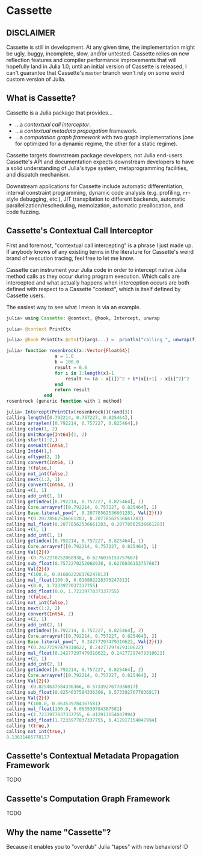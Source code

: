 # Cassette

## DISCLAIMER

Cassette is still in development. At any given time, the implementation might be ugly,
buggy, incomplete, slow, and/or untested. Cassette relies on new reflection features and
compiler performance improvements that will hopefully land in Julia 1.0; until an initial
version of Cassette is released, I can't guarantee that Cassette's `master` branch won't
rely on some weird custom version of Julia.

## What is Cassette?

Cassette is a Julia package that provides...

- ...a *contextual call interceptor*.
- ...a *contextual metadata propagation* framework.
- ...a *computation graph framework* with two graph implementations (one for optimized for
a dynamic regime, the other for a static regime).

Cassette targets downstream package developers, not Julia end-users. Cassette's API and
documentation expects downstream developers to have a solid understanding of Julia's type
system, metaprogramming facilities, and dispatch mechanism.

Downstream applications for Cassette include automatic differentiation, interval constraint
programming, dynamic code analysis (e.g. profiling, `rr`-style debugging, etc.), JIT
transpilation to different backends, automatic parallelization/rescheduling, memoization,
automatic preallocation, and code fuzzing.

## Cassette's Contextual Call Interceptor

First and foremost, "contextual call intercepting" is a phrase I just made up. If anybody
knows of any existing terms in the literature for Cassette's weird brand of execution
tracing, feel free to let me know.

Cassette can instrument your Julia code in order to intercept native Julia method calls as
they occur during program execution. Which calls are intercepted and what actually happens
when interception occurs are both defined with respect to a Cassette "context", which is
itself defined by Cassette users.

The easiest way to see what I mean is via an example.

```julia
julia> using Cassette: @context, @hook, Intercept, unwrap

julia> @context PrintCtx

julia> @hook PrintCtx @ctx(f)(args...) =  println("calling ", unwrap(f), args)

julia> function rosenbrock(x::Vector{Float64})
                  a = 1.0
                  b = 100.0
                  result = 0.0
                  for i in 1:length(x)-1
                      result += (a - x[i])^2 + b*(x[i+1] - x[i]^2)^2
                  end
                  return result
              end
rosenbrock (generic function with 1 method)

julia> Intercept(PrintCtx(rosenbrock))(rand(3))
calling length([0.792214, 0.757227, 0.825464],)
calling arraylen([0.792214, 0.757227, 0.825464],)
calling colon(1, 2)
calling UnitRange{Int64}(1, 2)
calling start(1:2,)
calling oneunit(Int64,)
calling Int64(1,)
calling oftype(2, 1)
calling convert(Int64, 1)
calling !(false,)
calling not_int(false,)
calling next(1:2, 1)
calling convert(Int64, 1)
calling +(1, 1)
calling add_int(1, 1)
calling getindex([0.792214, 0.757227, 0.825464], 1)
calling Core.arrayref([0.792214, 0.757227, 0.825464], 1)
calling Base.literal_pow(^, 0.20778562536661283, Val{2}())
calling *(0.20778562536661283, 0.20778562536661283)
calling mul_float(0.20778562536661283, 0.20778562536661283)
calling +(1, 1)
calling add_int(1, 1)
calling getindex([0.792214, 0.757227, 0.825464], 1)
calling Core.arrayref([0.792214, 0.757227, 0.825464], 1)
calling Val{2}()
calling -(0.7572270252068938, 0.6276036153757687)
calling sub_float(0.7572270252068938, 0.6276036153757687)
calling Val{2}()
calling *(100.0, 0.016802228376247813)
calling mul_float(100.0, 0.016802228376247813)
calling +(0.0, 1.7233977037337755)
calling add_float(0.0, 1.7233977037337755)
calling !(false,)
calling not_int(false,)
calling next(1:2, 2)
calling convert(Int64, 2)
calling +(2, 1)
calling add_int(2, 1)
calling getindex([0.792214, 0.757227, 0.825464], 2)
calling Core.arrayref([0.792214, 0.757227, 0.825464], 2)
calling Base.literal_pow(^, 0.24277297479310622, Val{2}())
calling *(0.24277297479310622, 0.24277297479310622)
calling mul_float(0.24277297479310622, 0.24277297479310622)
calling +(2, 1)
calling add_int(2, 1)
calling getindex([0.792214, 0.757227, 0.825464], 2)
calling Core.arrayref([0.792214, 0.757227, 0.825464], 2)
calling Val{2}()
calling -(0.8254637584336366, 0.5733927677036817)
calling sub_float(0.8254637584336366, 0.5733927677036817)
calling Val{2}()
calling *(100.0, 0.063539784367581)
calling mul_float(100.0, 0.063539784367581)
calling +(1.7233977037337755, 6.412917154047994)
calling add_float(1.7233977037337755, 6.412917154047994)
calling !(true,)
calling not_int(true,)
8.13631485778177
```

<!-- So, what actually happened here? Here's an overly-detailed, step-by-step breakdown:

---

We defined a new Cassette context called `PrintCtx` using the `@context` macro. This
macro merely defines a normal Julia `struct` with the name `PrintCtx`. To prove that, let's
expand the call to the `@context` macro. Don't get hung up on the tagging details here -
we'll cover that later. Here's the expanded code, with some manual clean-up for readability:

```julia
julia> @macroexpand @context PrintCtx
quote
    begin
        struct PrintCtx{T, F} <: Cassette.AbstractContext{T, F}
            tag::Cassette.Tag{T}
            func::F
            PrintCtx(tag::Cassette.Tag{T}, func::F) where {T, F} = new{T, F}(tag, func)
            PrintCtx(tag::Cassette.Tag{T}, func::Type{F}) where {T, F} = new{T, Type{F}}(tag, func)
            PrintCtx(tag::Cassette.Tag{T}, func::Cassette.AbstractContext) where {T} = error("cannot nest contexts without an Intercept barrier")
        end
        PrintCtx(f) = PrintCtx(Cassette.Tag(f, Val(:PrintCtx)), f)
        Cassette._wrap(ctx::PrintCtx, f::F) where {F} = PrintCtx(ctx.tag, f)
    end
end
```

---

Next, we defined what it means to call a function wrapped in `PrintCtx`. Despite the fancy
syntax, this is literally just overloading call for `PrintCtx` objects. Once again, we
can macro-expand the code to confirm this. I've also added an extra `TypeVar` `F` to
demonstrate how the `@contextual` macro transforms the triple-colon syntax:

```julia
julia> @macroexpand @hook (f::F|PrintCtx)(args...) where {F} =  println("calling ", unwrap(f), args)
```

---

Finally, we recursively intercepted all method calls within `rosenbrock`, and at the base cases -
called "primitives" in Cassette-lingo - we called our `PrintCtx` method, which logged and
called the underlying method. Note that, as a fallback, `Core` methods and unreflectable
methods are always considered primitives.

To illustrate what's actually going on, let's look at the lowered code for a normal
`rosenbrock` call and compare it to the lowered code for a call to
`Intercept(PrintCtx(rosenbrock))`. Once again, I've manually munged the output for
readability:

```julia
julia> @code_lowered rosenbrock(rand(3))
CodeInfo(:(begin
        a = 1.0
        b = 100.0
        result = 0.0
        SSAValue(0) = (Main.colon)(1, (Main.length)(x) - 1)
        #temp# = (Base.start)(SSAValue(0))
        10:
        unless !((Base.done)(SSAValue(0), #temp#)) goto 19
        SSAValue(1) = (Base.next)(SSAValue(0), #temp#)
        i = (Core.getfield)(SSAValue(1), 1)
        #temp# = (Core.getfield)(SSAValue(1), 2)
        result = result + ((Base.literal_pow)(Main.^, a - (Main.getindex)(x, i), ((Core.apply_type)(Base.Val, 2))()) + b * (Base.literal_pow)(Main.^, (Main.getindex)(x, i + 1) - (Base.literal_pow)(Main.^, (Main.getindex)(x, i), ((Core.apply_type)(Base.Val, 2))()), ((Core.apply_type)(Base.Val, 2))()))
        goto 10
        19:
        return result
    end))

julia> @code_lowered Intercept(PrintCtx(rosenbrock))(rand(3))
CodeInfo(:(begin
        nothing
        a = 1.0
        b = 100.0
        result = 0.0
        SSAValue(0) = ((Cassette.Intercepted)(#self#, Main.colon))(1, ((Cassette.Intercepted)(#self#, Main.length))(x) - 1)
        #temp# = ((Cassette.Intercepted)(#self#, Base.start))(SSAValue(0))
        10:
        unless ((Cassette.Intercepted)(#self#, Base.!))((Base.done)(SSAValue(0), #temp#)) goto 19
        SSAValue(1) = ((Cassette.Intercepted)(#self#, Base.next))(SSAValue(0), #temp#)
        i = (Core.getfield)(SSAValue(1), 1)
        #temp# = (Core.getfield)(SSAValue(1), 2)
        result = ((Cassette.Intercepted)(#self#, Main.+))(result, ((Cassette.Intercepted)(#self#, Base.literal_pow))(Main.^, a - ((Cassette.Intercepted)(#self#, Main.getindex))(x, i), ((Core.apply_type)(Base.Val, 2))()) + ((Cassette.Intercepted)(#self#, Main.*))(b, (Base.literal_pow)(Main.^, ((Cassette.Intercepted)(#self#, Main.-))((Main.getindex)(x, ((Cassette.Intercepted)(#self#, Main.+))(i, 1)), (Base.literal_pow)(Main.^, ((Cassette.Intercepted)(#self#, Main.getindex))(x, i), ((Cassette.Intercepted)(#self#, (Core.apply_type)(Base.Val, 2)))())), ((Cassette.Intercepted)(#self#, (Core.apply_type)(Base.Val, 2)))())))
        goto 10
        19:
        return result
    end))
``` -->

## Cassette's Contextual Metadata Propagation Framework

TODO

## Cassette's Computation Graph Framework

TODO

## Why the name "Cassette"?

Because it enables you to "overdub" Julia "tapes" with new behaviors! :D
